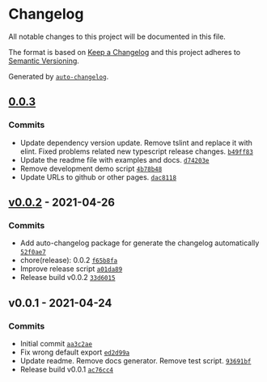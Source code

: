 # Changelog

All notable changes to this project will be documented in this file.

The format is based on [Keep a Changelog](https://keepachangelog.com/en/1.0.0/)
and this project adheres to [Semantic Versioning](https://semver.org/spec/v2.0.0.html).

Generated by [`auto-changelog`](https://github.com/CookPete/auto-changelog).

## [0.0.3](https://github.com/GELight/reliabletxt/compare/v0.0.2...0.0.3)

### Commits

- Update dependency version update. Remove tslint and replace it with elint. Fixed problems related new typescript release changes. [`b49ff83`](https://github.com/GELight/reliabletxt/commit/b49ff83df85a94c573b662ef604d3574f196ff54)
- Update the readme file with examples and docs. [`d74203e`](https://github.com/GELight/reliabletxt/commit/d74203e8e2bec7a7b74949e88eecc5731540ccd8)
- Remove development demo script [`4b78b48`](https://github.com/GELight/reliabletxt/commit/4b78b4886d75dfb086055e4607d999188cfc7c24)
- Update URLs to github or other pages. [`dac8118`](https://github.com/GELight/reliabletxt/commit/dac8118cab8810820385b6d0d3ca8a243b88d400)

## [v0.0.2](https://github.com/GELight/reliabletxt/compare/v0.0.1...v0.0.2) - 2021-04-26

### Commits

- Add auto-changelog package for generate the changelog automatically [`52f0ae7`](https://github.com/GELight/reliabletxt/commit/52f0ae77f9a6d6476f94b1c69966c466134452b7)
- chore(release): 0.0.2 [`f65b8fa`](https://github.com/GELight/reliabletxt/commit/f65b8fa198423a795e9c0c22243ea108f8c7ce36)
- Improve release script [`a01da89`](https://github.com/GELight/reliabletxt/commit/a01da898b4b507f5229fa15c126d3ee60682e4b3)
- Release build v0.0.2 [`33d6015`](https://github.com/GELight/reliabletxt/commit/33d6015223d58bd9d7faf751e55791c4236dd300)

## v0.0.1 - 2021-04-24

### Commits

- Initial commit [`aa3c2ae`](https://github.com/GELight/reliabletxt/commit/aa3c2aeeb56e30bbe38dd438c56eaa3681d7721b)
- Fix wrong default export [`ed2d99a`](https://github.com/GELight/reliabletxt/commit/ed2d99ae0078b3d53aaf7c82c0cd2d5558739191)
- Update readme. Remove docs generator. Remove test script. [`93691bf`](https://github.com/GELight/reliabletxt/commit/93691bfffe1b5c34369ca77f9c8a67162cfa2dbc)
- Release build v0.0.1 [`ac76cc4`](https://github.com/GELight/reliabletxt/commit/ac76cc4801b08eed4b2d9821028c0c6c25c468bd)
